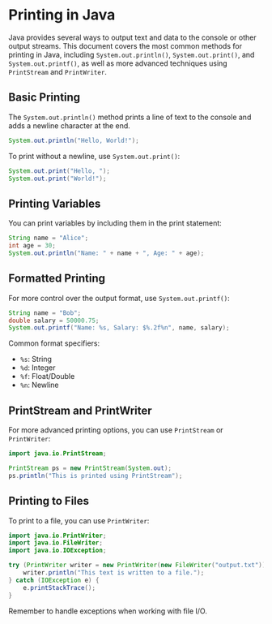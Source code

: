 # Printing in Java

Java provides several ways to output text and data to the console or other output streams. This document covers the most common methods for printing in Java, including `System.out.println()`, `System.out.print()`, and `System.out.printf()`, as well as more advanced techniques using `PrintStream` and `PrintWriter`.

## Basic Printing

The `System.out.println()` method prints a line of text to the console and adds a newline character at the end.

```java
System.out.println("Hello, World!");
```

To print without a newline, use `System.out.print()`:

```java
System.out.print("Hello, ");
System.out.print("World!");
```

## Printing Variables

You can print variables by including them in the print statement:

```java
String name = "Alice";
int age = 30;
System.out.println("Name: " + name + ", Age: " + age);
```

## Formatted Printing

For more control over the output format, use `System.out.printf()`:

```java
String name = "Bob";
double salary = 50000.75;
System.out.printf("Name: %s, Salary: $%.2f%n", name, salary);
```

Common format specifiers:

- `%s`: String
- `%d`: Integer
- `%f`: Float/Double
- `%n`: Newline

## PrintStream and PrintWriter

For more advanced printing options, you can use `PrintStream` or `PrintWriter`:

```java
import java.io.PrintStream;

PrintStream ps = new PrintStream(System.out);
ps.println("This is printed using PrintStream");
```

## Printing to Files

To print to a file, you can use `PrintWriter`:

```java
import java.io.PrintWriter;
import java.io.FileWriter;
import java.io.IOException;

try (PrintWriter writer = new PrintWriter(new FileWriter("output.txt"))) {
    writer.println("This text is written to a file.");
} catch (IOException e) {
    e.printStackTrace();
}
```

Remember to handle exceptions when working with file I/O.
